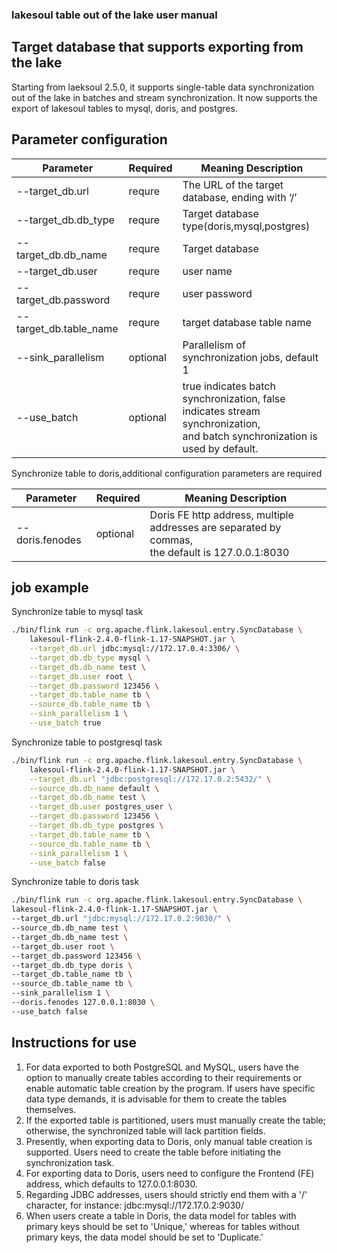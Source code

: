 ### lakesoul table out of the lake user manual

<!--
SPDX-FileCopyrightText: 2023 LakeSoul Contributors

SPDX-License-Identifier: Apache-2.0
-->
## Target database that supports exporting from the lake
Starting from laeksoul 2.5.0, it supports single-table data synchronization out of the lake in batches and stream synchronization. It now supports the export of lakesoul tables to mysql, doris, and postgres.

## Parameter configuration

| Parameter                   | Required | Meaning Description                                                                                                           |
|------------------------|----------|-------------------------------------------------------------------------------------------------------------------------------|
| --target_db.url        | requre        | The URL of the target database, ending with ‘/’                                                                               |
| --target_db.db_type    | requre        | Target database type(doris,mysql,postgres)                                                                                    |
| --target_db.db_name    | requre        | Target database                                                                                                               |
| --target_db.user       | requre        | user name                                                                                                                     |
| --target_db.password   | requre        | user password                                                                                                                 |
| --target_db.table_name | requre   | target database table name                                                                                                    |
| --sink_parallelism     | optional | Parallelism of synchronization jobs, default 1                                                                                |
| --use_batch            | optional | true indicates batch synchronization, false indicates stream synchronization,  <br/> and batch synchronization is used by default. |

Synchronize table to doris,additional configuration parameters are required

| Parameter       | Required | Meaning Description                                                                                |
|-----------------|----------|----------------------------------------------------------------------------------------------------|
| --doris.fenodes | optional | Doris FE http address, multiple addresses are separated by commas,   <br/>the default is 127.0.0.1:8030 |

## job example
Synchronize table to mysql task

```bash
./bin/flink run -c org.apache.flink.lakesoul.entry.SyncDatabase \
    lakesoul-flink-2.4.0-flink-1.17-SNAPSHOT.jar \
    --target_db.url jdbc:mysql://172.17.0.4:3306/ \
    --target_db.db_type mysql \
    --target_db.db_name test \
    --target_db.user root \
    --target_db.password 123456 \
    --target_db.table_name tb \
    --source_db.table_name tb \
    --sink_parallelism 1 \
    --use_batch true
```
Synchronize table to postgresql task

```bash
./bin/flink run -c org.apache.flink.lakesoul.entry.SyncDatabase \
    lakesoul-flink-2.4.0-flink-1.17-SNAPSHOT.jar \
    --target_db.url "jdbc:postgresql://172.17.0.2:5432/" \
    --source_db.db_name default \
    --target_db.db_name test \
    --target_db.user postgres_user \
    --target_db.password 123456 \
    --target_db.db_type postgres \
    --target_db.table_name tb \
    --source_db.table_name tb \
    --sink_parallelism 1 \
    --use_batch false 
```
Synchronize table to doris task
```bash
./bin/flink run -c org.apache.flink.lakesoul.entry.SyncDatabase \
lakesoul-flink-2.4.0-flink-1.17-SNAPSHOT.jar \
--target_db.url "jdbc:mysql://172.17.0.2:9030/" \
--source_db.db_name test \
--target_db.db_name test \
--target_db.user root \
--target_db.password 123456 \
--target_db.db_type doris \
--target_db.table_name tb \
--source_db.table_name tb \
--sink_parallelism 1 \
--doris.fenodes 127.0.0.1:8030 \
--use_batch false 
```

## Instructions for use
1. For data exported to both PostgreSQL and MySQL, users have the option to manually create tables according to their requirements or enable automatic table creation by the program. If users have specific data type demands, it is advisable for them to create the tables themselves.  
2. If the exported table is partitioned, users must manually create the table; otherwise, the synchronized table will lack partition fields.  
3. Presently, when exporting data to Doris, only manual table creation is supported. Users need to create the table before initiating the synchronization task.  
4. For exporting data to Doris, users need to configure the Frontend (FE) address, which defaults to 127.0.0.1:8030.  
5.  Regarding JDBC addresses, users should strictly end them with a '/' character, for instance: jdbc:mysql://172.17.0.2:9030/  
6. When users create a table in Doris, the data model for tables with primary keys should be set to 'Unique,' whereas for tables without primary keys, the data model should be set to 'Duplicate.'  